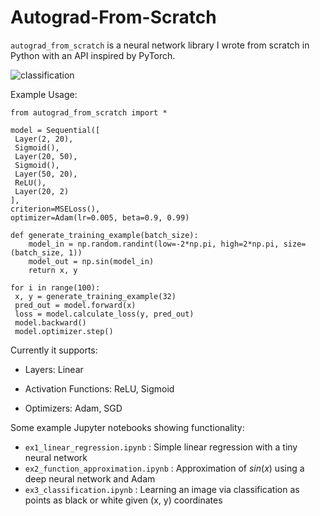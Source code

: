 ﻿# Autograd-From-Scratch

`autograd_from_scratch` is a neural network library I wrote from scratch in Python with an API inspired by PyTorch.


![classification](https://github.com/YashSax/Autograd-From-Scratch/assets/46911428/9eca5bba-8cc3-4524-9244-f04af6b42ffe)

Example Usage:
```python3
from autograd_from_scratch import *

model = Sequential([
 Layer(2, 20),
 Sigmoid(),
 Layer(20, 50),
 Sigmoid(),
 Layer(50, 20),
 ReLU(),
 Layer(20, 2)
],
criterion=MSELoss(),
optimizer=Adam(lr=0.005, beta=0.9, 0.99)

def generate_training_example(batch_size):
    model_in = np.random.randint(low=-2*np.pi, high=2*np.pi, size=(batch_size, 1))
    model_out = np.sin(model_in)
    return x, y

for i in range(100):
 x, y = generate_training_example(32)
 pred_out = model.forward(x)
 loss = model.calculate_loss(y, pred_out)
 model.backward()
 model.optimizer.step()
```

Currently it supports:

* Layers: Linear

* Activation Functions: ReLU, Sigmoid
* Optimizers: Adam, SGD

Some example Jupyter notebooks showing functionality:
 - `ex1_linear_regression.ipynb` : Simple linear regression with a tiny neural network
 - `ex2_function_approximation.ipynb` : Approximation of $sin(x)$ using a deep neural network and Adam
 - `ex3_classification.ipynb` : Learning an image via classification as points as black or white given (x, y) coordinates

